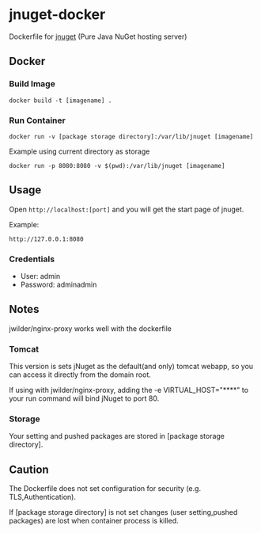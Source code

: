 # jnuget-docker
Dockerfile for [jnuget](https://bitbucket.org/aristar/jnuget) (Pure Java NuGet hosting server)

## Docker

### Build Image

    docker build -t [imagename] .

### Run Container

    docker run -v [package storage directory]:/var/lib/jnuget [imagename]

Example using current directory as storage

    docker run -p 8080:8080 -v $(pwd):/var/lib/jnuget [imagename]

## Usage

Open `http://localhost:[port]` and you will get the start page of jnuget.

Example:

    http://127.0.0.1:8080

### Credentials
* User: admin
* Password: adminadmin



## Notes

jwilder/nginx-proxy works well with the dockerfile


### Tomcat

This version is sets jNuget as the default(and only) tomcat webapp, so you can access it directly from the domain root.

If using with jwilder/nginx-proxy, adding the -e VIRTUAL_HOST="****" to your run command will bind jNuget to port 80.

### Storage

Your setting and pushed packages are stored in [package storage directory].

## Caution
The Dockerfile does not set configuration for security (e.g. TLS,Authentication).

If [package storage directory] is not set changes (user setting,pushed packages) are lost when container process is killed.
